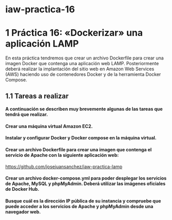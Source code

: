 # iaw-practica-16
# 1 Práctica 16: «Dockerizar» una aplicación LAMP
En esta práctica tendremos que crear un archivo Dockerfile para crear una imagen Docker que contenga una aplicación web LAMP. Posteriormente deberá realizar la implantación del sitio web en Amazon Web Services (AWS) haciendo uso de contenedores Docker y de la herramienta Docker Compose.

## 1.1 Tareas a realizar
#### A continuación se describen muy brevemente algunas de las tareas que tendrá que realizar.

#### Crear una máquina virtual Amazon EC2.

#### Instalar y configurar Docker y Docker compose en la máquina virtual.

#### Crear un archivo Dockerfile para crear una imagen que contenga el servicio de Apache con la siguiente aplicación web:

https://github.com/josejuansanchez/iaw-practica-lamp
#### Crear un archivo docker-compose.yml para poder desplegar los servicios de Apache, MySQL y phpMyAdmin. Deberá utilizar las imágenes oficiales de Docker Hub.

#### Busque cuál es la dirección IP pública de su instancia y compruebe que puede acceder a los servicios de Apache y phpMyAdmin desde una navegador web.
